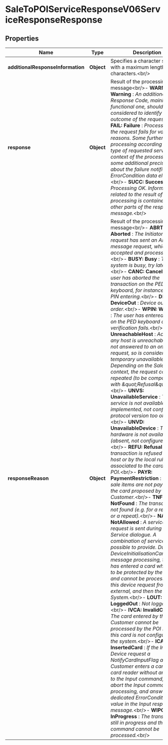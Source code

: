 # SaleToPOIServiceResponseV06ServiceResponseResponse

## Properties
Name | Type | Description | Notes
------------ | ------------- | ------------- | -------------
**additionalResponseInformation** | **Object** | Specifies a character string with a maximum length of 140 characters.&lt;br/&gt; |  [optional]
**response** | **Object** | Result of the processing of the message&lt;br/&gt;- **WARN: Warning**  : *An additional Response Code, mainly a functional one, should be considered to identify the outcome of the request.*&lt;br/&gt;- **FAIL: Failure**  : *Processing of the request fails for various reasons. Some further processing according to the type of requested service, the context of the process, and some additional precision about the failure notified in the ErrorCondition data element.*&lt;br/&gt;- **SUCC: Success**  : *Processing OK. Information related to the result of the processing is contained in other parts of the response message.*&lt;br/&gt; | 
**responseReason** | **Object** | Result of the processing of the message&lt;br/&gt;- **ABRT: Aborted**  : *The Initiator of the request has sent an Abort message request, which was accepted and processed.*&lt;br/&gt;- **BUSY: Busy**  : *The system is busy, try later.*&lt;br/&gt;- **CANC: Cancel**  : *The user has aborted the transaction on the PED keyboard, for instance during PIN entering.*&lt;br/&gt;- **DEVO: DeviceOut**  : *Device out of order.*&lt;br/&gt;- **WPIN: WrongPIN**  : *The user has entered the PIN on the PED keyboard and the verification fails.*&lt;br/&gt;- **NHOS: UnreachableHost**  : *Acquirer or any host is unreachable or has not answered to an online request, so is considered as temporary unavailable. Depending on the Sale context, the request could be repeated (to be compared with \&quot;Refusal\&quot;).*&lt;br/&gt;- **UNVS: UnavailableService**  : *The service is not available (not implemented, not configured, protocol version too old...).*&lt;br/&gt;- **UNVD: UnavailableDevice**  : *The hardware is not available (absent, not configured...).*&lt;br/&gt;- **REFU: Refusal**  : *The transaction is refused by the host or by the local rules associated to the card or the POI.*&lt;br/&gt;- **PAYR: PaymentRestriction**  : *Some sale items are not payable by the card proposed by the Customer.*&lt;br/&gt;- **TNFD: NotFound**  : *The transaction is not found (e.g. for a reversal or a repeat).*&lt;br/&gt;- **NALW: NotAllowed**  : *A service request is sent during a Service dialogue. A combination of services not possible to provide. During the DeviceInitialisationCardReader message processing, the user has entered a card which has to be protected by the POI, and cannot be processed with this device request from the external, and then the Sale System.*&lt;br/&gt;- **LOUT: LoggedOut**  : *Not logged in.*&lt;br/&gt;- **IVCA: InvalidCard**  : *The card entered by the Customer cannot be processed by the POI because this card is not configured in the system.*&lt;br/&gt;- **ICAR: InsertedCard**  : *If the Input Device request a NotifyCardInputFlag and the Customer enters a card in the card reader without answers to the Input command, the POI abort the Input command processing, and answer a dedicated ErrorCondition value in the Input response message.*&lt;br/&gt;- **WIPG: InProgress**  : *The transaction is still in progress and then the command cannot be processed.*&lt;br/&gt; |  [optional]
